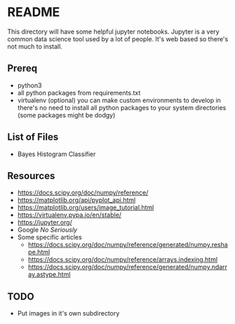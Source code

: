 # README
This directory will have some helpful jupyter notebooks. Jupyter is a very common data science tool used by a lot of people. It's web based so there's not much to install. 

## Prereq
* python3
* all python packages from requirements.txt
* virtualenv (optional)
    you can make custom environments to develop in
    there's no need to install all python packages to your system directories (some packages might be dodgy)

## List of Files
* Bayes Histogram Classifier

## Resources
* https://docs.scipy.org/doc/numpy/reference/
* https://matplotlib.org/api/pyplot_api.html
* https://matplotlib.org/users/image_tutorial.html
* https://virtualenv.pypa.io/en/stable/
* https://jupyter.org/
* Google *No Seriously*
* Some specific articles
    * https://docs.scipy.org/doc/numpy/reference/generated/numpy.reshape.html
    * https://docs.scipy.org/doc/numpy/reference/arrays.indexing.html
    * https://docs.scipy.org/doc/numpy/reference/generated/numpy.ndarray.astype.html

## TODO
* Put images in it's own subdirectory
